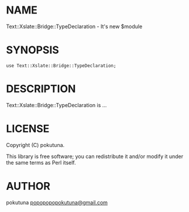 # NAME

Text::Xslate::Bridge::TypeDeclaration - It's new $module

# SYNOPSIS

    use Text::Xslate::Bridge::TypeDeclaration;

# DESCRIPTION

Text::Xslate::Bridge::TypeDeclaration is ...

# LICENSE

Copyright (C) pokutuna.

This library is free software; you can redistribute it and/or modify
it under the same terms as Perl itself.

# AUTHOR

pokutuna <popopopopokutuna@gmail.com>
